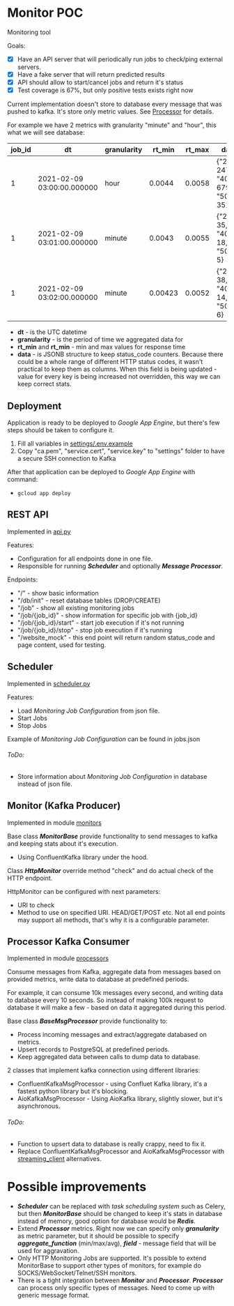# Monitor POC
Monitoring tool

Goals:
- [x] Have an API server that will periodically run jobs to check/ping external servers.
- [x] Have a fake server that will return predicted results
- [x] API should allow to start/cancel jobs and return it's status
- [x] Test coverage is 67%, but only positive tests exists right now

Current implementation doesn't store to database every message that was pushed to kafka.
It's store only metric values. See [Processor](##-Processor-Kafka-Consumer) for details. 

For example we have 2 metrics with granularity "minute" and "hour", this what we will see database: 

job_id | dt | granularity | rt_min | rt_max | data                              
-------|----|-------------|-------------------|-------------------|------------------------------------------------
1|2021-02-09 03:00:00.000000|hour|0.0044|0.0058|{"200": 2470, "404": 679, "500": 351}
1|2021-02-09 03:01:00.000000|minute|0.0043|0.0055|{"200": 35, "404": 18, "500": 5}
1|2021-02-09 03:02:00.000000|minute|0.00423|0.0052|{"200": 38, "404": 14, "500": 6}

- **dt** - is the UTC datetime
- **granularity** - is the period of time we aggregated data for
- **rt_min** and **rt_min** - min and max values for response time
- **data** - is JSONB structure to keep status_code counters. Because there could be a whole range of different HTTP 
status codes, it wasn't practical to keep them as columns. When this field is being updated - value for every key is 
being increased not overridden, this way we can keep correct stats.

## Deployment
Application is ready to be deployed to *Google App Engine*, but there's few steps should be taken to configure it.
1. Fill all variables in [settings/.env.example](settings/.env.example)
2. Copy "ca.pem", "service.cert", "service.key" to "settings" folder to have a secure SSH connection to Kafka

After that application can be deployed to *Google App Engine* with command:
- `gcloud app deploy`
  
## REST API
Implemented in [api.py](api.py)

Features:
- Configuration for all endpoints done in one file.
- Responsible for running ***Scheduler*** and optionally ***Message Processor***.

Endpoints:
- "/" - show basic information
- "/db/init" - reset database tables (DROP/CREATE)
- "/job" - show all existing monitoring jobs
- "/job/{job_id}" - show information for specific job with {job_id}
- "/job/{job_id}/start" - start job execution if it's not running
- "/job/{job_id}/stop" - stop job execution if it's running
- "/website_mock" - this end point will return random status_code and page content, used for testing.

## Scheduler
Implemented in [scheduler.py](scheduler.py)

Features:
- Load *Monitoring Job Configuration* from json file.
- Start Jobs
- Stop Jobs

Example of *Monitoring Job Configuration* can be found in jobs.json 

###### ToDo:
- Store information about *Monitoring Job Configuration* in database instead of json file.

## Monitor (Kafka Producer)
Implemented in module [monitors](monitors)

Base class ***MonitorBase*** provide functionality to send messages to kafka and 
keeping stats about it's execution.
- Using ConfluentKafka library under the hood.

Class ***HttpMonitor*** override method "check" and do actual check of the HTTP endpoint.

HttpMonitor can be configured with next parameters:
- URI to check
- Method to use on specified URI. HEAD/GET/POST etc. Not all end points may support all methods,
that's why it is a configurable parameter.

## Processor Kafka Consumer
Implemented in module [processors](processors) 

Consume messages from Kafka, aggregate data from messages based on provided metrics, write data to 
database at predefined periods.

For example, it can consume 10k messages every second, and writing data to database every 10 seconds. 
So instead of making 100k request to database it will make a few - based on data it aggregated during 
this period.

Base class ***BaseMsgProcessor*** provide functionality to:
- Process incoming messages and extract/aggregate databased on metrics. 
- Upsert records to PostgreSQL at predefined periods.
- Keep aggregated data between calls to dump data to database.

2 classes that implement kafka connection using different libraries:
- ConfluentKafkaMsgProcessor - using Confluet Kafka library, it's a fastest python library but it's blocking.
- AioKafkaMsgProcessor - Using AioKafka library, slightly slower, but it's asynchronous.

###### ToDo:
- Function to upsert data to database is really crappy, need to fix it.
- Replace ConfluentKafkaMsgProcessor and AioKafkaMsgProcessor with [streaming_client](streaming_client) alternatives. 
 
# Possible improvements
- ***Scheduler*** can be replaced with *task scheduling system* such as Celery, but then ***MonitorBase*** 
should be changed to keep it's stats in database instead of memory, good option for database would be ***Redis***.
- Extend ***Processor*** metrics. Right now we can specify only ***granularity*** as metric parameter, but it should 
be possible to specify ***aggregate_function*** (min/max/avg), ***field*** - message field that will be used for 
aggravation.
- Only HTTP Monitoring Jobs are supported. It's possible to extend MonitorBase to support 
other types of monitors, for example do SOCKS/WebSocket/Telnet/SSH monitors.
- There is a tight integration between ***Monitor*** and ***Processor***. ***Processor*** can 
process only specific types of messages. Need to come up with generic message format.  
